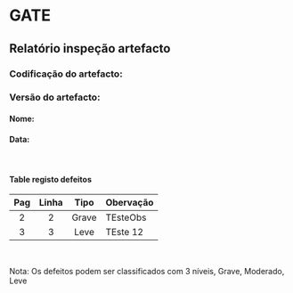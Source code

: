 # GATE
## Relatório inspeção artefacto
### Codificação do artefacto: <codificacao do artefacto inspecionado>
### Versão do artefacto: <versao do artefacto>
#### Nome: <Nome de quem inspeciona>
#### Data: <data inspecao>

</br>

#### Table registo defeitos
|Pag|Linha|Tipo|Obervação
|:---:|:---:|:---:|---
|2|2|Grave|TEsteObs
|3|3|Leve|TEste 12

</br>

Nota: Os defeitos podem ser classificados com 3 níveis, Grave, Moderado, Leve